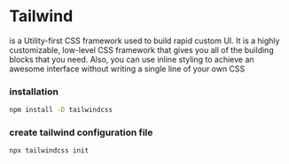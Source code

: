 # Tailwind
is a Utility-first CSS framework used to build rapid custom UI. It is a highly customizable, low-level CSS framework that gives you all of the building blocks that you need. Also, you can use inline styling to achieve an awesome interface without writing a single line of your own CSS

### installation
```bash
npm install -D tailwindcss
```
### create tailwind configuration file
```bash
npx tailwindcss init
```